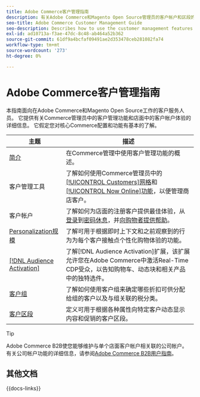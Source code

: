 ```yaml
---
title: Adobe Commerce客户管理指南
description: 有关Adobe Commerce和Magento Open Source管理员的客户帐户和区段的全面信息，包括配置。
seo-title: Adobe Commerce Customer Management Guide
seo-description: Describes how to use the customer management features in Adobe Commerce or Magento Open Source.
exl-id: ad10713a-f3ae-47dc-8c48-ab464a52b362
source-git-commit: 61df9a4bcfaf09491ae2d353478ceb281082fa74
workflow-type: tm+mt
source-wordcount: '273'
ht-degree: 0%

---
```



# Adobe Commerce客户管理指南

本指南面向在Adobe Commerce和Magento Open Source工作的客户服务人员。 它提供有关Commerce管理员中的客户管理功能和店面中的客户帐户体验的详细信息。 它假定您对核心Commerce配置和功能有基本的了解。

| 主题 | 描述 |
| ------- | ----------- |
| [简介](customers-introduction.md) | 在Commerce管理中使用客户管理功能的概述。 |
| 客户管理工具 | 了解如何使用Commerce管理员中的[[!UICONTROL Customers]网格](customers-all.md)和[[!UICONTROL Now Online]功能](now-online.md)，以便管理商店客户。 |
| 客户帐户 | 了解如何为店面的注册客户提供最佳体验，从[登录](login-landing-page.md)到[密码休息](password-reset.md)，并[向购物者提供帮助](login-as-customer.md)。 |
| [Personalization规模](personalize-scale.md) | 了解可用于根据即时上下文和之前观察到的行为为每个客户接触点个性化购物体验的功能。 |
| [[!DNL Audience Activation]](audience-activation.md) | 了解[!DNL Audience Activation]扩展，该扩展允许您在Adobe Commerce中激活Real-Time CDP受众，以告知购物车、动态块和相关产品中的独特选件。 |
| [客户组](customer-groups.md) | 了解如何使用客户组来确定哪些折扣可供分配给组的客户以及与组关联的税分类。 |
| [客户区段](customer-segments.md) | 定义可用于根据各种属性向特定客户动态显示内容和促销的客户区段。 |

>[!TIP]
>
>Adobe Commerce B2B使您能够维护与单个店面客户帐户相关联的公司帐户。 有关公司帐户功能的详细信息，请参阅[Adobe Commerce B2B用户指南](../b2b/account-companies.md)。

## 其他文档

{{docs-links}}
